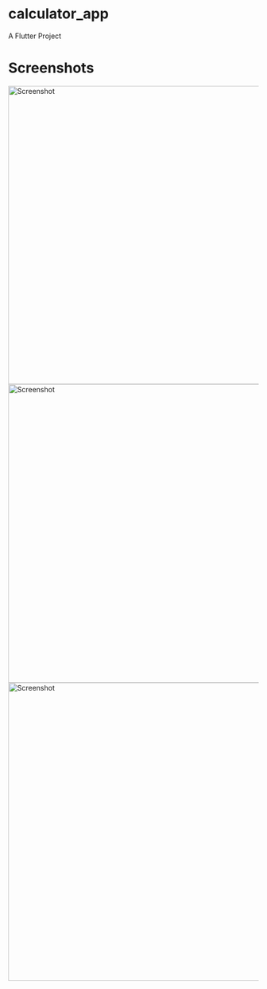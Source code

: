 # calculator_app

A Flutter Project

# Screenshots

<img src="https://github.com/user-attachments/assets/f74938ab-bdce-45e2-8ac3-8b028d297f8e" alt="Screenshot" width="600">
<img src="https://github.com/user-attachments/assets/b4100b9b-1fc1-4fbb-b4fd-06709769d4e0" alt="Screenshot" width="600">
<img src="https://github.com/user-attachments/assets/6babe355-b031-4acc-8f29-b2025ea6fd27" alt="Screenshot" width="600">
